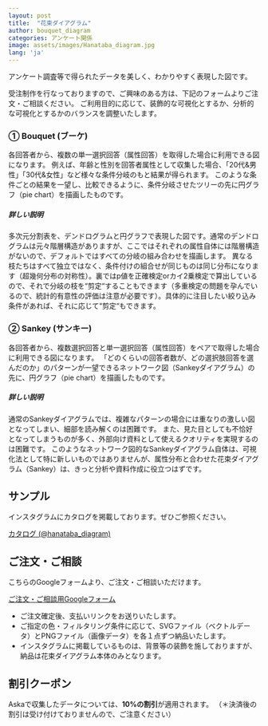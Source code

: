 ```yaml
---
layout: post
title:  "花束ダイアグラム"
author: bouquet_diagram
categories: アンケート関係
image: assets/images/Hanataba_diagram.jpg
lang: 'ja'
---
```


アンケート調査等で得られたデータを美しく、わかりやすく表現した図です。

受注制作を行なっておりますので、ご興味のある方は、下記のフォームよりご注文・ご相談ください。
ご利用目的に応じて、装飾的な可視化とするか、分析的な可視化とするかのバランスを調整いたします。

### ① Bouquet (ブーケ)
各回答者から、複数の単一選択回答（属性回答）を取得した場合に利用できる図になります。
例えば、年齢と性別を回答者属性として収集した場合、「20代&男性」「30代&女性」など様々な条件分岐のもと結果が得られます。
このような条件ごとの結果を一望し、比較できるように、条件分岐させたツリーの先に円グラフ（pie chart）を描画したものです。

##### 詳しい説明
多次元分割表を、デンドログラムと円グラフで表現した図です。通常のデンドログラムは元々階層構造がありますが、ここではそれぞれの属性自体には階層構造がないので、デフォルトではすべての分岐の組み合わせを描画します。
異なる枝たちはすべて独立ではなく、条件付けの組合せが同じものは同じ分布になります（超幾何分布の対称性）。裏ではp値を正確検定orカイ2乗検定で算出しているので、それで分岐の枝を“剪定“することもできます（多重検定の問題を孕んでいるので、統計的有意性の評価は注意が必要です）。具体的に注目したい絞り込み条件があれば、それに応じて“剪定“もできます。


### ② Sankey (サンキー)
各回答者から、複数選択回答と単一選択回答（属性回答）をペアで取得した場合に利用できる図になります。
「どのくらいの回答者数が、どの選択肢回答を選んだのか」のパターンが一望できるネットワーク図（Sankeyダイアグラム）の先に、円グラフ（pie chart）を描画したものです。

##### 詳しい説明
通常のSankeyダイアグラムでは、複雑なパターンの場合には重なりの激しい図となってしまい、細部を読み解くのは困難です。
また、見た目としても不恰好となってしまうものが多く、外部向け資料として使えるクオリティを実現するのは困難です。
このようなネットワーク図的なSankeyダイアグラム自体は、可視化法として特に新しいものではありませんが、属性分布と合わせた花束ダイアグラム（Sankey）は、きっと分析や資料作成に役立つはずです。


## サンプル
インスタグラムにカタログを掲載しております。ぜひご参照ください。

<a class="btn btn-primary text-white" href="https://www.instagram.com/hanataba_diagram/">カタログ (@hanataba_diagram)</a>


## ご注文・ご相談
こちらのGoogleフォームより、ご注文・ご相談いただけます。

<a class="btn btn-primary text-white" href="https://forms.gle/VqBKyR1uGZT82zYC8">ご注文・ご相談用Googleフォーム</a>

- ご注文確定後、支払いリンクをお送りいたします。
- ご指定の色・フィルタリング条件に応じて、SVGファイル（ベクトルデータ）とPNGファイル（画像データ）を各１点ずつ納品いたします。
- インスタグラムに掲載しているものは、背景等の装飾を施しておりますが、納品は花束ダイアグラム本体のみとなります。



## 割引クーポン
Askaで収集したデータについては、**10%の割引**が適用されます。
（＊決済後の割引は受け付けておりませんので、ご注意ください）


